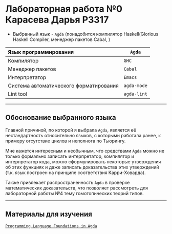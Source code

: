 # Лабораторная работа №0 Карасева Дарья P3317
- Выбранный язык - `Agda` (понадобится компилятор Haskell(Glorious Haskell Compiler, менеджер пакетов Cabal,  )

| Язык программирования                  | `Agda`               |
|:---------------------------------------|------------------------|
| Компилятор                             | `GHC`                  |
| Менеджер пакетов                       | `Cabal`                |
| Интерпретатор                          | `Emacs`                |
| Система автоматического форматирования | `agda-mode`            |
| Lint tool                              | `agda-lint`            |

---

## Обоснование выбранного языка

Главной причиной, по которой я выбрала `Agda`, является её нестандартность относительно языков, с которыми работала ранее, к примеру отсутствие циклов и неполнота по Тьюрингу. 

Мне кажется интересным и необычным, что средствами `Agda` можно не только формально записать интерпретатор, компилятор и интерпретатор кода, можно сформулировать некоторые утверждения об этих функциях и даже записать доказательства этих утверждений (т.к. язык построен на принципе соответствия Карри-Ховарда).

Также привлекает распространенность `Agda` в проверке математических доказательств, что позволяет рассмотреть для лабораторной работы №4 тему гомотопических теорий типов.

---

## Материалы для изучения

[`Programming Language Foundations in Agda`](https://plfa.inf.ed.ac.uk)
